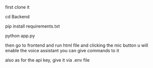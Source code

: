 first clone it

cd Backend

pip install requirements.txt

python app.py

then go to frontend and run html file and clicking the mic button u will enable the voice assistant you can give commands to it

also as for the api key, give it via .env file
